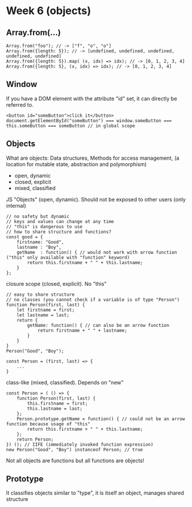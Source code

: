 # Week 6 (objects)

## Array.from(...)

    Array.from("foo"); // -> ["f", "o", "o"]
    Array.from({length: 5}); // -> [undefined, undefined, undefined, undefined, undefined]
    Array.from({length: 5}).map( (x, idx) => idx); // -> [0, 1, 2, 3, 4]
    Array.from({length: 5}, (x, idx) => idx); // -> [0, 1, 2, 3, 4]

## Window

If you have a DOM element with the attribute "id" set, it can directly be referred to.

    <button id="someButton">click it</button>
    document.getElementById("someButton") === window.someButton === this.someButton === someButton // in global scope

## Objects

What are objects: Data structures, Methods for access management, (a location for mutable state, abstraction and polymorphism)

- open, dynamic
- closed, explicit
- mixed, classified

JS "Objects" (open, dynamic). Should not be exposed to other users (only internal)

    // no safety but dynamic
    // keys and values can change at any time
    // "this" is dangerous to use
    // how to share structure and functions?
    const good = {
        firstname: "Good",
        lastname : "Boy",
        getName  : function() { // would not work with arrow function ("this" only available with "function" keyword)
            return this.firstname + " " + this.lastname;
        }
    };

closure scope (closed, explicit). No "this"

    // easy to share structure
    // no classes (you cannot check if a variable is of type "Person")
    function Person(first, last) {
        let firstname = first;
        let lastname = last;
        return {
            getName: function() { // can also be an arrow function
                return firstname + " " + lastname;
            }
        }
    }
    Person("Good", "Boy");

    const Person = (first, last) => {
        ...
    }

class-like (mixed, classified). Depends on "new"

    const Person = ( () => {
        function Person(first, last) {
            this.firstname = first;
            this.lastname = last;
        };
        Person.prototype.getName = function() { // could not be an arrow function because usage of "this"
            return this.firstname + " " + this.lastname;
        };
        return Person;
    }) (); // IIFE (immediately invoked function expression)
    new Person("Good", "Boy") instanceof Person; // true

Not all objects are functions but all functions are objects!

## Prototype

It classifies objects similar to "type", it is itself an object, manages shared structure